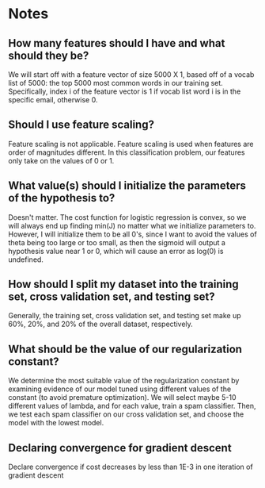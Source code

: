 # Notes

## How many features should I have and what should they be?

We will start off with a feature vector of size 5000 X 1, based off of a vocab list of 5000: the top 5000 most common words in our training set. Specifically, index i of the feature vector is 1 if vocab list word i is in the specific email, otherwise 0.

## Should I use feature scaling?

Feature scaling is not applicable. Feature scaling is used when features are order of magnitudes different. In this classification problem, our features only take on the values of 0 or 1.

## What value(s) should I initialize the parameters of the hypothesis to?

Doesn't matter. The cost function for logistic regression is convex, so we will always end up finding min(J) no matter what we initialize parameters to. However, I will initialize them to be all 0's, since I want to avoid the values of theta being too large or too small, as then the sigmoid will output a hypothesis value near 1 or 0, which will cause an error as log(0) is undefined.

## How should I split my dataset into the training set, cross validation set, and testing set?

Generally, the training set, cross validation set, and testing set make up 60%, 20%, and 20% of the overall dataset, respectively.

## What should be the value of our regularization constant?

We determine the most suitable value of the regularization constant by examining evidence of our model tuned using different values of the constant (to avoid premature optimization). We will select maybe 5-10 different values of lambda, and for each value, train a spam classifier. Then, we test each spam classifier on our cross validation set, and choose the model with the lowest model.

## Declaring convergence for gradient descent

Declare convergence if cost decreases by less than 1E-3 in one iteration of gradient descent